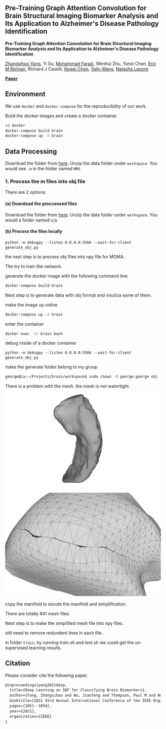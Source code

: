 ## Pre-Training Graph Attention Convolution for Brain Structural Imaging Biomarker Analysis and Its Application to Alzheimer's Disease Pathology Identification

**Pre-Training Graph Attention Convolution for Brain Structural Imaging Biomarker Analysis and Its Application to Alzheimer's Disease Pathology Identification**

[Zhangsihao Yang](https://scholar.google.com/citations?user=VaRp0cMAAAAJ&hl=en), Yi Su, [Mohammad Farazi](https://scholar.google.com/citations?hl=en&user=lHa5pY4AAAAJ), Wenhui Zhu, Yanxi Chen, [Eric M Reiman](https://scholar.google.com/citations?user=I-Khl7AAAAAJ), Richard J Caselli, [Kewei Chen](https://scholar.google.com/citations?user=d83ZIzEAAAAJ&hl=zh-CN), [Yalin Wang](https://gsl.lab.asu.edu/), [Natasha Lepore](https://keck.usc.edu/faculty-search/natasha-lepore/)

**[Paper](paper/ISBI2023_UnsupervisedLearning.pdf)**

## Environment

We use `docker` and `docker-compose` for the reproducibility of our work.

Build the docker images and create a docker container.

``` bash
cd docker
docker-compose build brain
docker-compose up -d brain
```

## Data Processing

Download the folder from [here](). Unzip the data folder under `workspace`. You would see `.m` in the folder named `MMS`

### 1. Process the m files into obj file 

There are 2 options:

#### (a) Download the proccessed files

Download the folder from [here](). Unzip the data folder under `workspace`. You would a folder named `ojb`

#### (b) Process the files locally

```
python -m debugpy --listen 0.0.0.0:5566 --wait-for-client generate_obj.py
```


the next step is to process obj files into npy file for MGMA.

The try to train the network. 

generate the docker image with the following command line:
```bash
docker-compose build brain
```

Next step is to generate data with obj format and visuliza some of them.

make the image up online
```bash
docker-compose up -d brain
```
enter the container
```bash
docker exec -it brain bash
```

debug inside of a docker container
```
python -m debugpy --listen 0.0.0.0:5566 --wait-for-client generate_obj.py
```

make the generate folder belong to my group
```bash
george@La:~/Projects/brain/workspace$ sudo chown -R george:george obj
```

There is a problem with the mesh. the mesh is not watertight.
![over all figure](fig/whole.png)
![detail figure](fig/crack.png)


copy the manifold to excute the manifold and simplification.

There are totally 841 mesh files.

Next step is to make the simplified mesh file into npy files.

still need to remove redundent lines in each file.


in folder `train`, by running train.sh and test.sh we could get the un-supervised learning results.

## Citation

Please consider cite the following paper.

```latex
@inproceedings{yang2021deep,
  title={Deep Learning on SDF for Classifying Brain Biomarkers},
  author={Yang, Zhangsihao and Wu, Jianfeng and Thompson, Paul M and Wang, Yalin},
  booktitle={2021 43rd Annual International Conference of the IEEE Engineering in Medicine \& Biology Society (EMBC)},
  pages={1051--1054},
  year={2021},
  organization={IEEE}
}
```
